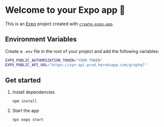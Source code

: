 # Welcome to your Expo app 👋

This is an [Expo](https://expo.dev) project created with [`create-expo-app`](https://www.npmjs.com/package/create-expo-app).

## Environment Variables

Create a `.env` file in the root of your project and add the following variables:

```bash
EXPO_PUBLIC_AUTHORIZATION_TOKEN="YOUR TOKEN"
EXPO_PUBLIC_API_URL="https://syn-api-prod.herokuapp.com/graphql"
```

## Get started

1. Install dependencies

   ```bash
   npm install
   ```

2. Start the app

   ```bash
   npx expo start
   ```


